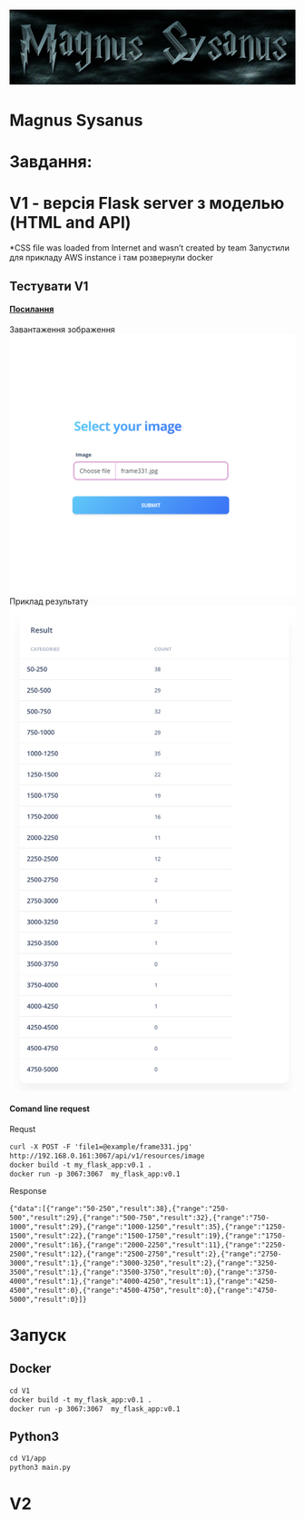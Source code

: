 # ![Magnus Sysanus](example/logo_team.png)
# Magnus Sysanus


# Завдання:


# V1 - версія Flask server з моделью (HTML and API)
*CSS file was loaded from Internet and wasn’t created by team
Запустили для прикладу AWS instance і там розвернули docker 

## Тестувати  V1
#### [Посилання](http://18.221.119.206:3067/)
Завантаження зображення
![Фото тесту](example/web1.png)
Приклад результату
![Фото тесту](example/web2.png)


#### Comand line request

Requst
```
curl -X POST -F 'file1=@example/frame331.jpg'  http://192.168.0.161:3067/api/v1/resources/image 
docker build -t my_flask_app:v0.1 . 
docker run -p 3067:3067  my_flask_app:v0.1
```
Response
```
{"data":[{"range":"50-250","result":38},{"range":"250-500","result":29},{"range":"500-750","result":32},{"range":"750-1000","result":29},{"range":"1000-1250","result":35},{"range":"1250-1500","result":22},{"range":"1500-1750","result":19},{"range":"1750-2000","result":16},{"range":"2000-2250","result":11},{"range":"2250-2500","result":12},{"range":"2500-2750","result":2},{"range":"2750-3000","result":1},{"range":"3000-3250","result":2},{"range":"3250-3500","result":1},{"range":"3500-3750","result":0},{"range":"3750-4000","result":1},{"range":"4000-4250","result":1},{"range":"4250-4500","result":0},{"range":"4500-4750","result":0},{"range":"4750-5000","result":0}]}
```


# Запуск
## Docker 
```
cd V1
docker build -t my_flask_app:v0.1 . 
docker run -p 3067:3067  my_flask_app:v0.1
```

## Python3
```
cd V1/app
python3 main.py  
```


# V2


